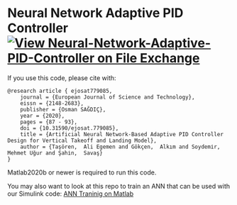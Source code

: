 # Neural Network Adaptive PID Controller [![View Neural-Network-Adaptive-PID-Controller on File Exchange](https://www.mathworks.com/matlabcentral/images/matlab-file-exchange.svg)](https://www.mathworks.com/matlabcentral/fileexchange/80590-neural-network-adaptive-pid-controller)
If you use this code, please cite with:
```
@research article { ejosat779085,
	journal = {European Journal of Science and Technology},
	eissn = {2148-2683},
	publisher = {Osman SAĞDIÇ},
	year = {2020},
	pages = {87 - 93},
	doi = {10.31590/ejosat.779085},
	title = {Artificial Neural Network-Based Adaptive PID Controller Design for Vertical Takeoff and Landing Model},
	author = {Taşören,  Ali Egemen and Gökçen,  Alkım and Soydemi̇r,  Mehmet Uğur and Şahi̇n,  Savaş}
}
```

Matlab2020b or newer is required to run this code.

You may also want to look at this repo to train an ANN that can be used with our Simulink code:
[ANN Traninig on Matlab](https://github.com/alkimgokcen/Artificial-Neural-Network-Traning-on-MATLAB)

